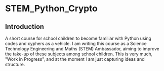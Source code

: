 # STEM_Python_Crypto

## Introduction

A short course for school children to become familiar with Python using codes and cyphers as a vehicle.  I am writing this course as a Science Technology Engineering and Maths (STEM) Ambassador, aiming to improve the take-up of these subjects among school children.
This is very much, "Work in Progress", and at the moment I am just capturing ideas and structure.
